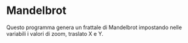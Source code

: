 # Mandelbrot

Questo programma genera un frattale di Mandelbrot impostando nelle variabili i valori di zoom, traslato X e Y.
